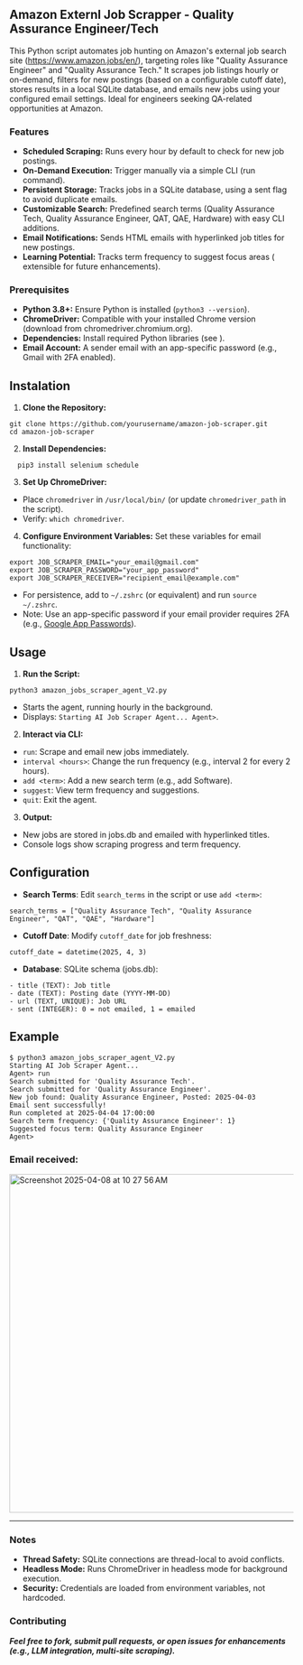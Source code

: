 ## Amazon Externl Job Scrapper - Quality Assurance Engineer/Tech

This Python script automates job hunting on Amazon's external job search site (https://www.amazon.jobs/en/), targeting roles like "Quality Assurance Engineer" and "Quality Assurance Tech." It scrapes job listings hourly or on-demand, filters for new postings (based on a configurable cutoff date), stores results in a local SQLite database, and emails new jobs using your configured email settings. Ideal for engineers seeking QA-related opportunities at Amazon.


### Features
- **Scheduled Scraping:** Runs every hour by default to check for new job postings.
- **On-Demand Execution:** Trigger manually via a simple CLI (run command).
- **Persistent Storage:** Tracks jobs in a SQLite database, using a sent flag to avoid duplicate emails.
- **Customizable Search:** Predefined search terms (Quality Assurance Tech, Quality Assurance Engineer, QAT, QAE, Hardware) with easy CLI additions.
- **Email Notifications:** Sends HTML emails with hyperlinked job titles for new postings.
- **Learning Potential:** Tracks term frequency to suggest focus areas ( extensible for future enhancements).
  
### Prerequisites
- **Python 3.8+:** Ensure Python is installed (```python3 --version```).
- **ChromeDriver:** Compatible with your installed Chrome version (download from chromedriver.chromium.org).
- **Dependencies:** Install required Python libraries (see ).
- **Email Account:** A sender email with an app-specific password (e.g., Gmail with 2FA enabled).

## Instalation
1. **Clone the Repository:**
```
git clone https://github.com/yourusername/amazon-job-scraper.git
cd amazon-job-scraper
```
2. **Install Dependencies:**
 ```
   pip3 install selenium schedule
 ```
3. **Set Up ChromeDriver:**
- Place `chromedriver` in `/usr/local/bin/` (or update `chromedriver_path` in the script).
- Verify: `which chromedriver`.

4. **Configure Environment Variables:** Set these variables for email functionality:
```
export JOB_SCRAPER_EMAIL="your_email@gmail.com"
export JOB_SCRAPER_PASSWORD="your_app_password"
export JOB_SCRAPER_RECEIVER="recipient_email@example.com"
```
- For persistence, add to `~/.zshrc` (or equivalent) and run `source ~/.zshrc`.
- Note: Use an app-specific password if your email provider requires 2FA (e.g., [Google App Passwords](https://myaccount.google.com/apppasswords)).


## Usage
1. **Run the Script:**
```
python3 amazon_jobs_scraper_agent_V2.py
```
- Starts the agent, running hourly in the background.
- Displays: `Starting AI Job Scraper Agent... Agent>`.

2. **Interact via CLI:**
- `run`: Scrape and email new jobs immediately.
- `interval <hours>`: Change the run frequency (e.g., interval 2 for every 2 hours).
- `add <term>`: Add a new search term (e.g., add Software).
- `suggest`: View term frequency and suggestions.
- `quit`: Exit the agent.

3. **Output:**
- New jobs are stored in jobs.db and emailed with hyperlinked titles.
- Console logs show scraping progress and term frequency.

## Configuration
- **Search Terms**: Edit `search_terms` in the script or use `add <term>`:
```
search_terms = ["Quality Assurance Tech", "Quality Assurance Engineer", "QAT", "QAE", "Hardware"]
```
- **Cutoff Date**: Modify `cutoff_date` for job freshness:
```
cutoff_date = datetime(2025, 4, 3)
```
- **Database**: SQLite schema (jobs.db):
```
- title (TEXT): Job title
- date (TEXT): Posting date (YYYY-MM-DD)
- url (TEXT, UNIQUE): Job URL
- sent (INTEGER): 0 = not emailed, 1 = emailed
```

## Example
```
$ python3 amazon_jobs_scraper_agent_V2.py
Starting AI Job Scraper Agent...
Agent> run
Search submitted for 'Quality Assurance Tech'.
Search submitted for 'Quality Assurance Engineer'.
New job found: Quality Assurance Engineer, Posted: 2025-04-03
Email sent successfully!
Run completed at 2025-04-04 17:00:00
Search term frequency: {'Quality Assurance Engineer': 1}
Suggested focus term: Quality Assurance Engineer
Agent>
```
### Email received:
<img width="600" alt="Screenshot 2025-04-08 at 10 27 56 AM" src="https://github.com/user-attachments/assets/743c5787-ca12-4989-93df-3a4378d1374d" />
<hr />

### Notes
- **Thread Safety:** SQLite connections are thread-local to avoid conflicts.
- **Headless Mode:** Runs ChromeDriver in headless mode for background execution.
- **Security:** Credentials are loaded from environment variables, not hardcoded.

### Contributing
***Feel free to fork, submit pull requests, or open issues for enhancements (e.g., LLM integration, multi-site scraping).***
    
